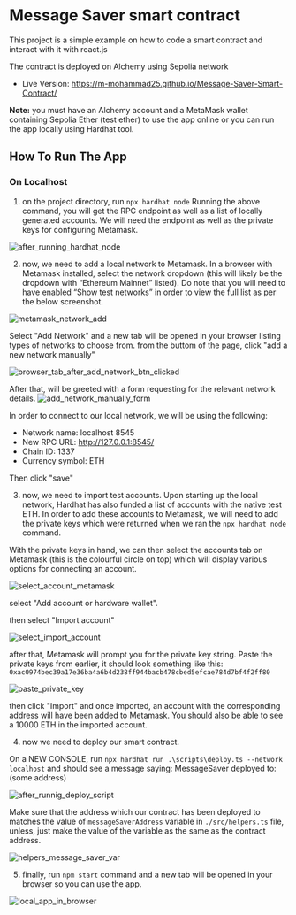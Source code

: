 # Message Saver smart contract

This project is a simple example on how to code a smart contract and interact with it with react.js

The contract is deployed on Alchemy using Sepolia network

- Live Version: https://m-mohammad25.github.io/Message-Saver-Smart-Contract/

<b>Note:</b> you must have an Alchemy account and a MetaMask wallet containing Sepolia Ether (test ether) to use the app online
or you can run the app locally using Hardhat tool.

## How To Run The App

### On Localhost

1. on the project directory, run `npx hardhat node`
   Running the above command, you will get the RPC endpoint as well as a list of locally generated accounts. We will need the endpoint as well as the private keys for configuring Metamask.

![after_running_hardhat_node](./readme_imgs/after_running_hardhat_node.png.png)

2. now, we need to add a local network to Metamask. In a browser with Metamask installed, select the network dropdown (this will likely be the dropdown with “Ethereum Mainnet” listed). Do note that you will need to have enabled “Show test networks” in order to view the full list as per the below screenshot.

![metamask_network_add](./readme_imgs/metmask_network_add.png)

Select "Add Network" and a new tab will be opened in your browser listing types of networks to choose from.
from the buttom of the page, click "add a new network manually"

![browser_tab_after_add_network_btn_clicked](./readme_imgs/browser_tab_after_add_network_btn_clicked.png)

After that, will be greeted with a form requesting for the relevant network details.
![add_network_manually_form](./readme_imgs/add_network_manually_form.png)

In order to connect to our local network, we will be using the following:

- Network name: localhost 8545
- New RPC URL: http://127.0.0.1:8545/
- Chain ID: 1337
- Currency symbol: ETH

Then click "save"

3. now, we need to import test accounts.
   Upon starting up the local network, Hardhat has also funded a list of accounts with the native test ETH. In order to add these accounts to Metamask, we will need to add the private keys which were returned when we ran the `npx hardhat node` command.

With the private keys in hand, we can then select the accounts tab on Metamask (this is the colourful circle on top) which will display various options for connecting an account.

![select_account_metamask](./readme_imgs/select_account_metamask.png)

select "Add account or hardware wallet".

then select "Import account"

![select_import_account](./readme_imgs/select_import_account.png)

after that, Metamask will prompt you for the private key string. Paste the private keys from earlier, it should look something like this: `0xac0974bec39a17e36ba4a6b4d238ff944bacb478cbed5efcae784d7bf4f2ff80`

![paste_private_key](./readme_imgs/paste_private_key.png)

then click "Import" and once imported, an account with the corresponding address will have been added to Metamask. You should also be able to see a 10000 ETH in the imported account.

4. now we need to deploy our smart contract.

On a NEW CONSOLE, run `npx hardhat run .\scripts\deploy.ts --network localhost` and should see a message saying: MessageSaver deployed to: (some address)

![after_runnig_deploy_script](./readme_imgs/after_runnig_deploy_script.png)

Make sure that the address which our contract has been deployed to matches the value of `messageSaverAddress` variable in `./src/helpers.ts` file, unless, just make the value of the variable as the same as the contract address.

![helpers_message_saver_var](./readme_imgs/helpers_message_saver_var.png)

5. finally, run `npm start` command and a new tab will be opened in your browser so you can use the app.

![local_app_in_browser](./readme_imgs/local_app_in_browser.png)
